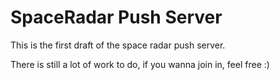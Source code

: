 SpaceRadar Push Server
===

This is the first draft of the space radar push server.

There is still a lot of work to do, if you wanna join in, feel free :)